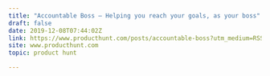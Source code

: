 ```yaml
---
title: "Accountable Boss — Helping you reach your goals, as your boss"
draft: false
date: 2019-12-08T07:44:02Z
link: https://www.producthunt.com/posts/accountable-boss?utm_medium=RSS&utm_source=hune
site: www.producthunt.com
topic: product hunt  

---
```

